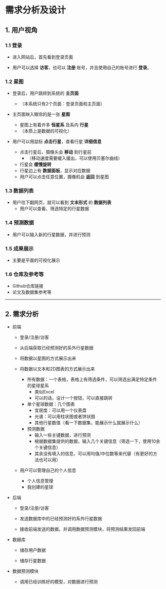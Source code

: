 # 需求分析及设计

## 1. 用户视角

### 1.1 登录

- 进入网站后，首先看到登录页面

- 用户可以选择 **访客**，也可以 **注册** 账号，并且使用自己的账号进行 **登录**。

### 1.2 星图

- 登录后，用户跳转到系统的 **主页面**
  - （本系统只有2个页面：登录页面和主页面）

- 主页面映入眼帘的是一张 **星图**
  - 星图上有着许多 **恒星系** 及系内 **行星**
  - （本质上是数据的可视化）

- 用户可以用鼠标 **点击行星**，查看行星 **详细信息**
  - 点击行星后，摄像头会 **移动** 到行星前
    - （移动速度需要缓入缓出，可以使用贝塞尔曲线）
  - 行星会 **缓慢旋转**
  - 行星边上有 **数据面板**，显示对应数据
  - 用户可以点击任意位置，摄像机会 **返回** 到星图

### 1.3 数据列表

- 用户往下翻网页，就可以看到 **文本形式** 的 **数据列表**
  - 用户可以查看、筛选特定的行星数据

### 1.4 预测数据

- 用户可以输入新的行星数据，并进行预测

### 1.5 成果展示

- 主要是平面的可视化展示

### 1.6 仓库及参考等

* Github仓库链接
* 论文及数据集参考等

***

## 2. 需求分析

* 前端
  * 登录/注册/访客
  
  * 从后端获取已经预测好的系外行星数据
  
  * 将数据以星图的方式展示出来
  
  * 将数据以文本和2D图表的方式展示出来
    * 所有数据：一个表格，表格上有筛选条件，可以筛选出满足特定条件的星球星系
      * 类似Excel
      * 可以的话，设计一个按钮，可以直接跳转
    * 单个星球数据：几个图表
      * 宜居度：可以用一个仪表盘
      * 光谱：可以用柱状图或者饼状图
      * 其他行星数值（看一下数据集，能展示什么就展示什么）
    * 预测数据
      * 输入一些关键数据，进行预测
      * 根据数据集提供的数据，输入几个关键信息（筛选一下，使用10余个关键信息）
      * 其余没有填入的信息，可以用均值/中位数等来代替（有更好的方法也可以用）
  
  * 用户可以管理自己的个人信息
    * 个人信息管理
    * 我创建的星球

* 后端
  * 登录/注册/访客
  
  * 发送数据库中的已经预测好的系外行星数据
  
  * 接收前端发送的数据，并调用数据预测模块，将预测结果发回前端

* 数据库
  * 储存用户数据
  
  * 储存行星数据

* 数据预测模块
  * 调用已经训练好的模型，对数据进行预测

